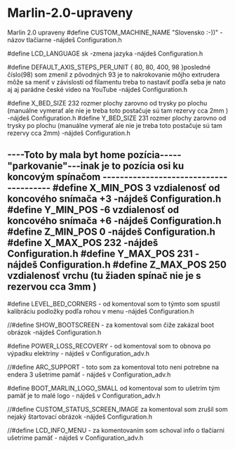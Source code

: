 # Marlin-2.0-upraveny
Marlin 2.0  upraveny
#define CUSTOM_MACHINE_NAME "Slovensko :-))"  -názov tlačiarne   -nájdeš Configuration.h

#define LCD_LANGUAGE sk  -zmena jazyka                     -nájdeš Configuration.h

#define DEFAULT_AXIS_STEPS_PER_UNIT   { 80, 80, 400, 98 }posledné číslo(98) som zmenil  z pôvodných 93 je to nakrokovanie môjho extrudera môže sa meniť v závislosti od filamentu treba to nastaviť podľa seba je nato aj aj parádne české video na YouTube    -nájdeš Configuration.h

#define X_BED_SIZE 232  rozmer plochy zarovno od trysky po plochu (manuálne vymerať ale nie je treba toto postačuje sú tam rezervy cca 2mm )  -nájdeš Configuration.h
#define Y_BED_SIZE 231   rozmer plochy zarovno od trysky po plochu (manuálne vymerať ale nie je treba toto postačuje sú tam rezervy cca 2mm) -nájdeš Configuration.h

----Toto by mala byt home pozícia-----"parkovanie"---inak je to pozícia osi ku koncovým spínačom ---------------------------------------
#define X_MIN_POS 3    vzdialenosť od koncového snímača +3    -nájdeš Configuration.h
#define Y_MIN_POS -6   vzdialenosť od koncového snímača +6    -nájdeš Configuration.h
#define Z_MIN_POS 0                                           -nájdeš Configuration.h
#define X_MAX_POS 232                                         -nájdeš Configuration.h
#define Y_MAX_POS 231                                         -nájdeš Configuration.h
#define Z_MAX_POS 250   vzdialenosť vrchu (tu žiaden spínač nie je s rezervou cca 3mm ) 
---------------------------------------------------------------------------------------------
#define LEVEL_BED_CORNERS - od komentoval som to týmto som spustil kalibráciu podložky podľa rohou v menu  -nájdeš Configuration.h

//#define SHOW_BOOTSCREEN -  za komentoval som čiže zakázal boot obrázok                       -nájdeš Configuration.h

#define POWER_LOSS_RECOVERY - od komentoval som to obnova po výpadku elektriny                 - nájdeš v Configuration_adv.h

//#define ARC_SUPPORT - toto som za komentoval toto neni potrebne na endera 3 ušetrime pamäť  - nájdeš v Configuration_adv.h

#define BOOT_MARLIN_LOGO_SMALL    od komentoval som to ušetrím tým pamäť je to malé logo      - nájdeš v Configuration_adv.h
 
//#define CUSTOM_STATUS_SCREEN_IMAGE za komentoval som zrušil som nejaký štartovací obrázok    -nájdeš Configuration.h

//#define LCD_INFO_MENU - za komentovaním som schoval info o tlačiarni ušetrime pamäť            - nájdeš v Configuration_adv.h
